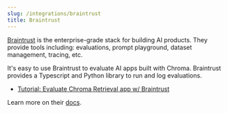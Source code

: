 ```yaml
---
slug: /integrations/braintrust
title: Braintrust
---
```


[Braintrust](braintrustdata.com) is the enterprise-grade stack for building AI products. They provide tools including: evaluations, prompt playground, dataset management, tracing, etc.

It's easy to use Braintrust to evaluate AI apps built with Chroma. Braintrust provides a Typescript and Python library to run and log evaluations.

- [Tutorial: Evaluate Chroma Retrieval app w/ Braintrust](https://www.braintrustdata.com/docs/examples/rag)

Learn more on their [docs](https://www.braintrustdata.com/docs).
